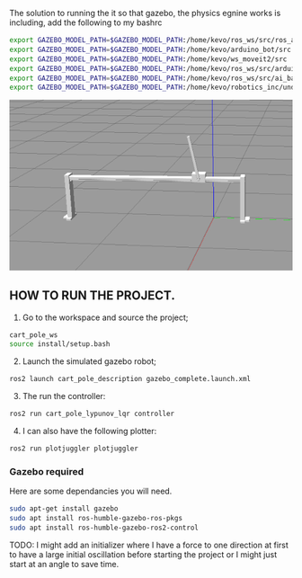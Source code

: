 The solution to running the it so that gazebo, the physics egnine works is including, add the following to my bashrc
```bash
export GAZEBO_MODEL_PATH=$GAZEBO_MODEL_PATH:/home/kevo/ros_ws/src/ros_arm/src
export GAZEBO_MODEL_PATH=$GAZEBO_MODEL_PATH:/home/kevo/arduino_bot/src
export GAZEBO_MODEL_PATH=$GAZEBO_MODEL_PATH:/home/kevo/ws_moveit2/src
export GAZEBO_MODEL_PATH=$GAZEBO_MODEL_PATH:/home/kevo/ros_ws/src/arduinobot_ws/src
export GAZEBO_MODEL_PATH=$GAZEBO_MODEL_PATH:/home/kevo/ros_ws/src/ai_based_sorting_robot_arm/src
export GAZEBO_MODEL_PATH=$GAZEBO_MODEL_PATH:/home/kevo/robotics_inc/under_actuated_ststems/cart_pole_ws/src/cart_pole
```
![CART POLE GAZEBO IMAGE](/extra_resource/Screenshot%202024-11-27%20173413.png)

## HOW TO RUN THE PROJECT.
1. Go to the workspace and source the project;

```bash
cart_pole_ws
source install/setup.bash
```

2. Launch the simulated gazebo robot;

```bash
ros2 launch cart_pole_description gazebo_complete.launch.xml
```

3. The run the controller:

```bash
ros2 run cart_pole_lypunov_lqr controller
```

4. I can also have the following plotter:

```bash
ros2 run plotjuggler plotjuggler
```

### Gazebo required

Here are some dependancies you will need.

```bash
sudo apt-get install gazebo
sudo apt install ros-humble-gazebo-ros-pkgs
sudo apt install ros-humble-gazebo-ros2-control
```


TODO: I might add an initializer where I have a force to one direction at first to have a large initial oscillation before starting the project or I might just start at an angle to save time.
